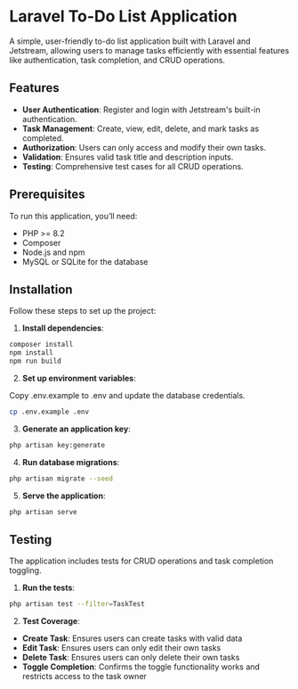 # Laravel To-Do List Application

A simple, user-friendly to-do list application built with Laravel and Jetstream, allowing users to manage tasks efficiently with essential features like authentication, task completion, and CRUD operations.

## Features

- **User Authentication**: Register and login with Jetstream's built-in authentication.
- **Task Management**: Create, view, edit, delete, and mark tasks as completed.
- **Authorization**: Users can only access and modify their own tasks.
- **Validation**: Ensures valid task title and description inputs.
- **Testing**: Comprehensive test cases for all CRUD operations.

## Prerequisites

To run this application, you’ll need:
- PHP >= 8.2
- Composer
- Node.js and npm
- MySQL or SQLite for the database

## Installation

Follow these steps to set up the project:

1. **Install dependencies**:

```bash
composer install
npm install
npm run build
```

2. **Set up environment variables**:

Copy .env.example to .env and update the database credentials.

```bash
cp .env.example .env
```

3. **Generate an application key**:

```bash
php artisan key:generate
```

4. **Run database migrations**:

```bash
php artisan migrate --seed
```

5. **Serve the application**:

```bash
php artisan serve
```

## Testing

The application includes tests for CRUD operations and task completion toggling.

1. **Run the tests**:

```bash
php artisan test --filter=TaskTest
```

2. **Test Coverage**:

- **Create Task**: Ensures users can create tasks with valid data
- **Edit Task**: Ensures users can only edit their own tasks
- **Delete Task**: Ensures users can only delete their own tasks
- **Toggle Completion**: Confirms the toggle functionality works and restricts access to the task owner

